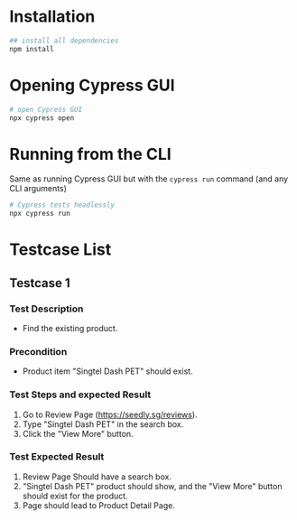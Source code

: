 # Installation

```bash
## install all dependencies
npm install
```

# Opening Cypress GUI

```bash
# open Cypress GUI
npx cypress open
```

# Running from the CLI

Same as running Cypress GUI but with the `cypress run` command (and any CLI arguments)

```bash
# Cypress tests headlessly
npx cypress run
```

# Testcase List

## Testcase 1
### Test Description
- Find the existing product.
### Precondition
- Product item "Singtel Dash PET" should exist.
### Test Steps and expected Result
1. Go to Review Page (https://seedly.sg/reviews).
2. Type "Singtel Dash PET" in the search box.
3. Click the "View More" button.
### Test Expected Result
1. Review Page Should have a search box.
2. "Singtel Dash PET" product should show, and the "View More" button should exist for the product.
3. Page should lead to Product Detail Page.
